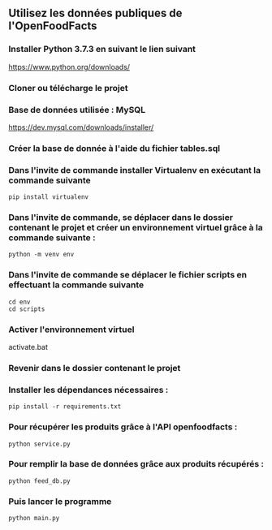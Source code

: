 ## Utilisez les données publiques de l'OpenFoodFacts

### Installer Python 3.7.3 en suivant le lien suivant
https://www.python.org/downloads/ 

### Cloner ou télécharge le projet

### Base de données utilisée : MySQL
https://dev.mysql.com/downloads/installer/ 

### Créer la base de donnée à l'aide du fichier tables.sql

### Dans l'invite de commande installer Virtualenv en exécutant la commande suivante
    pip install virtualenv

### Dans l'invite de commande, se déplacer dans le dossier contenant le projet et créer un environnement virtuel grâce à la commande suivante :
    python -m venv env

### Dans l'invite de commande se déplacer le fichier scripts en effectuant la commande suivante
    cd env 
    cd scripts

### Activer l'environnement virtuel
  activate.bat

### Revenir dans le dossier contenant le projet

### Installer les dépendances nécessaires :
    pip install -r requirements.txt

### Pour récupérer les produits grâce à l'API openfoodfacts :
    python service.py

### Pour remplir la base de données grâce aux produits récupérés :
    python feed_db.py

### Puis lancer le programme
    python main.py


